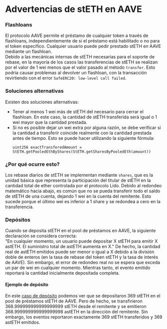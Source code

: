 # Advertencias de stETH en AAVE 

### Flashloans
El protocolo AAVE permite el préstamo de cualquier token a través de flashloans, independientemente de si el préstamo está habilitado o no para el token específico. Cualquier usuario puede pedir prestado stETH en AAVE mediante un flashloan.  
Debido a las mecánicas internas de stETH necesarias para el soporte de rebase, en la mayoría de los casos las transferencias de stETH se realizan por el valor de 1 wei menos que el valor pasado al método `transfer`. Esto podría causar problemas al devolver un flashloan, con la transacción revirtiendo con el error `SafeERC20: low-level call failed`.

### Soluciones alternativas
Existen dos soluciones alternativas:

- Tener al menos 1 wei más de stETH del necesario para cerrar el flashloan. En este caso, la cantidad de stETH transferida será igual o 1 wei mayor que la cantidad prestada.
- Si no es posible dejar un wei extra por alguna razón, se debe verificar si la cantidad a transferir coincide realmente con la cantidad prestada antes de tiempo. Esto se puede hacer utilizando la siguiente fórmula:
  ```
  uint256 exactTransferedAmount = StETH.getPooledEthByShares(StETH.getSharesByPooledEth(amount))
  ```

### ¿Por qué ocurre esto?

Los rebase diarios de stETH se implementan mediante `shares`, que es la unidad básica que representa la participación del titular de stETH en la cantidad total de ether controlada por el protocolo Lido.
Debido al redondeo matemático hacia abajo, es común que no se pueda transferir todo el saldo de stETH de una cuenta, dejando 1 wei en la cuenta del remitente. Esto sucede porque el último wei es inferior a 1 share y se redondea a cero en la transferencia.

### Depósitos

Cuando se deposita stETH en el pool de préstamos en AAVE, la siguiente declaración se considera correcta:  
"En cualquier momento, un usuario puede depositar X stETH para emitir X astETH. El suministro total de astETH aumenta en X."
De hecho, la cantidad real de astETH emitidos puede ser menor o igual a X debido a la división doble de enteros (en la tasa de rebase del token stETH y la tasa de interés de AAVE). Sin embargo, el error de redondeo real no se espera que exceda un par de wei en cualquier momento. Mientras tanto, el evento emitido reportará la cantidad inicialmente depositada completa.

#### Ejemplo de depósito
En este [caso de depósito](https://etherscan.io/tx/0xd599641193da40080f3effa175874624f49a8efd6f5b748abd8bc7950fc270f0) podemos ver que se depositaron 369 stETH en el pool de préstamos stETH de AAVE. Pero de hecho, se transfirieron 368.999999999999999999 stETH desde el remitente y se emitieron 368.999999999999999998 astETH en la dirección del remitente. Sin embargo, los eventos reportaron exactamente 369 stETH transferidos y 369 astETH emitidos.